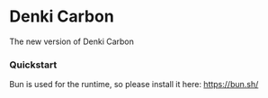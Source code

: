 # Denki Carbon

The new version of Denki Carbon

### Quickstart

Bun is used for the runtime, so please install it here: https://bun.sh/
